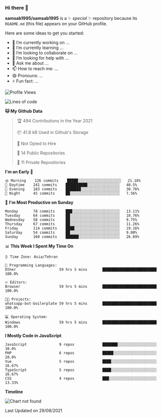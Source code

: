 ### Hi there 👋

**samsab1995/samsab1995** is a ✨ _special_ ✨ repository because its `README.md` (this file) appears on your GitHub profile.

Here are some ideas to get you started:

- 🔭 I’m currently working on ...
- 🌱 I’m currently learning ...
- 👯 I’m looking to collaborate on ...
- 🤔 I’m looking for help with ...
- 💬 Ask me about ...
- 📫 How to reach me: ...
- 😄 Pronouns: ...
- ⚡ Fun fact: ...

<!--START_SECTION:waka-->
![Profile Views](http://img.shields.io/badge/Profile%20Views-0-blue)

![Lines of code](https://img.shields.io/badge/From%20Hello%20World%20I%27ve%20Written-475907%20lines%20of%20code-blue)

**🐱 My Github Data** 

> 🏆 494 Contributions in the Year 2021
 > 
> 📦 41.8 kB Used in Github's Storage 
 > 
> 🚫 Not Opted to Hire
 > 
> 📜 14 Public Repositories 
 > 
> 🔑 11 Private Repositories  
 > 
**I'm an Early 🐤** 

```text
🌞 Morning    126 commits    █████░░░░░░░░░░░░░░░░░░░░   21.18% 
🌆 Daytime    241 commits    ██████████░░░░░░░░░░░░░░░   40.5% 
🌃 Evening    183 commits    ███████░░░░░░░░░░░░░░░░░░   30.76% 
🌙 Night      45 commits     ██░░░░░░░░░░░░░░░░░░░░░░░   7.56%

```
📅 **I'm Most Productive on Sunday** 

```text
Monday       78 commits     ███░░░░░░░░░░░░░░░░░░░░░░   13.11% 
Tuesday      64 commits     ██░░░░░░░░░░░░░░░░░░░░░░░   10.76% 
Wednesday    58 commits     ██░░░░░░░░░░░░░░░░░░░░░░░   9.75% 
Thursday     67 commits     ██░░░░░░░░░░░░░░░░░░░░░░░   11.26% 
Friday       114 commits    ████░░░░░░░░░░░░░░░░░░░░░   19.16% 
Saturday     54 commits     ██░░░░░░░░░░░░░░░░░░░░░░░   9.08% 
Sunday       160 commits    ██████░░░░░░░░░░░░░░░░░░░   26.89%

```


📊 **This Week I Spent My Time On** 

```text
⌚︎ Time Zone: Asia/Tehran

💬 Programming Languages: 
Other                    59 hrs 5 mins       █████████████████████████   100.0%

🔥 Editors: 
Browser                  59 hrs 5 mins       █████████████████████████   100.0%

🐱‍💻 Projects: 
whatsapp-bot-boilerplate 59 hrs 5 mins       █████████████████████████   100.0%

💻 Operating System: 
Windows                  59 hrs 5 mins       █████████████████████████   100.0%

```

**I Mostly Code in JavaScript** 

```text
JavaScript               9 repos             ███████░░░░░░░░░░░░░░░░░░   30.0% 
PHP                      6 repos             █████░░░░░░░░░░░░░░░░░░░░   20.0% 
Vue                      5 repos             ████░░░░░░░░░░░░░░░░░░░░░   16.67% 
TypeScript               5 repos             ████░░░░░░░░░░░░░░░░░░░░░   16.67% 
CSS                      4 repos             ███░░░░░░░░░░░░░░░░░░░░░░   13.33%

```


**Timeline**

![Chart not found](https://raw.githubusercontent.com/samsab1995/samsab1995/main/charts/bar_graph.png) 


 Last Updated on 29/08/2021
<!--END_SECTION:waka-->
